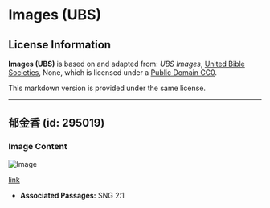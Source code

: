 # Images (UBS)

## License Information

**Images (UBS)** is based on and adapted from: _UBS Images_, [United Bible Societies](https://unitedbiblesocieties.org/), None, which is licensed under a [Public Domain CC0](https://creativecommons.org/public-domain/cc0/).

This markdown version is provided under the same license.



--------------------------------

## 郁金香 (id: 295019)

### Image Content

![Image](https://cdn.aquifer.bible/aquifer-content/resources/Media/WEB-0881_tulip.jpg)

[link](https://cdn.aquifer.bible/aquifer-content/resources/Media/WEB-0881_tulip.jpg)

* **Associated Passages:** SNG 2:1

